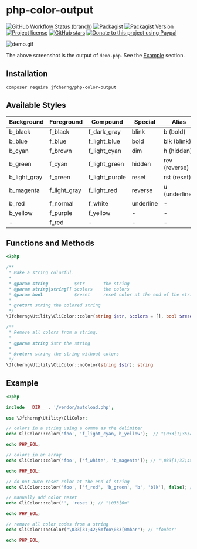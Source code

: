 # php-color-output

[![GitHub Workflow Status (branch)](https://img.shields.io/github/actions/workflow/status/jfcherng/php-color-output/php.yml?branch=master&style=flat-square)](https://github.com/jfcherng/php-color-output/actions)
[![Packagist](https://img.shields.io/packagist/dt/jfcherng/php-color-output?style=flat-square)](https://packagist.org/packages/jfcherng/php-color-output)
[![Packagist Version](https://img.shields.io/packagist/v/jfcherng/php-color-output?style=flat-square)](https://packagist.org/packages/jfcherng/php-color-output)
[![Project license](https://img.shields.io/github/license/jfcherng/php-color-output?style=flat-square)](https://github.com/jfcherng/php-color-output/blob/master/LICENSE)
[![GitHub stars](https://img.shields.io/github/stars/jfcherng/php-color-output?style=flat-square&logo=github)](https://github.com/jfcherng/php-color-output/stargazers)
[![Donate to this project using Paypal](https://img.shields.io/badge/paypal-donate-blue.svg?style=flat-square&logo=paypal)](https://www.paypal.me/jfcherng/5usd)

![demo.gif](https://github.com/jfcherng/php-color-output/blob/gh-pages/images/demo.gif?raw=true)

The above screenshot is the output of `demo.php`. See the [Example](#example) section.


## Installation

```text
composer require jfcherng/php-color-output
```


## Available Styles

| Background   | Foreground   | Compound       | Special   | Alias         |
| ---          | ---          | ---            | ---       | ---           |
| b_black      | f_black      | f_dark_gray    | blink     | b (bold)      |
| b_blue       | f_blue       | f_light_blue   | bold      | blk (blink)   |
| b_cyan       | f_brown      | f_light_cyan   | dim       | h (hidden)    |
| b_green      | f_cyan       | f_light_green  | hidden    | rev (reverse) |
| b_light_gray | f_green      | f_light_purple | reset     | rst (reset)   |
| b_magenta    | f_light_gray | f_light_red    | reverse   | u (underline) |
| b_red        | f_normal     | f_white        | underline | -             |
| b_yellow     | f_purple     | f_yellow       | -         | -             |
| -            | f_red        | -              | -         | -             |


## Functions and Methods

```php
<?php

/**
 * Make a string colorful.
 *
 * @param string          $str       the string
 * @param string|string[] $colors    the colors
 * @param bool            $reset     reset color at the end of the string?
 *
 * @return string the colored string
 */
\Jfcherng\Utility\CliColor::color(string $str, $colors = [], bool $reset = true): string

/**
 * Remove all colors from a string.
 *
 * @param string $str the string
 *
 * @return string the string without colors
 */
\Jfcherng\Utility\CliColor::noColor(string $str): string
```


## Example

```php
<?php

include __DIR__ . '/vendor/autoload.php';

use \Jfcherng\Utility\CliColor;

// colors in a string using a comma as the delimiter
echo CliColor::color('foo', 'f_light_cyan, b_yellow');  // "\033[1;36;43mfoo\033[0m"

echo PHP_EOL;

// colors in an array
echo CliColor::color('foo', ['f_white', 'b_magenta']); // "\033[1;37;45mfoo\033[0m"

echo PHP_EOL;

// do not auto reset color at the end of string
echo CliColor::color('foo', ['f_red', 'b_green', 'b', 'blk'], false); // "\033[31;42;1;5mfoo"

// manually add color reset
echo CliColor::color('', 'reset'); // "\033[0m"

echo PHP_EOL;

// remove all color codes from a string
echo CliColor::noColor("\033[31;42;5mfoo\033[0mbar"); // "foobar"

echo PHP_EOL;
```
